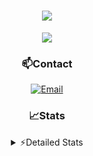 <div align="center">

<h1 align="center">
  <a href="https://git.io/typing-svg">
    <img src="https://readme-typing-svg.herokuapp.com/?lines=Hello,+There!+👋;This+is+chicho.;CEO+on+Hely+Development....;&center=true&size=25">
  </a>
</h1>
  
<p align="center">
  <img src="https://lanyard.cnrad.dev/api/852683595378196480" />
</p>
  
### 📫Contact
  [![Email](https://img.shields.io/badge/Email-gastondalla@gmail.com-04619f?style=for-the-badge&logo=gmail&logoColor=white)](mailto:gastondalla@gmail.com)
</br>  

### 📈Stats
<details>
    <summary> ⚡Detailed Stats</summary>
    <br/>

<!--START_SECTION:waka-->
![Code Time](http://img.shields.io/badge/Code%20Time-120%20hrs%2018%20mins-blue)

![Profile Views](http://img.shields.io/badge/Profile%20Views-4-blue)

**🐱 My GitHub Data** 

> 📦 37.3 kB Used in GitHub's Storage 
 > 
> 🏆 6 Contributions in the Year 2023
 > 
> 🚫 Not Opted to Hire
 > 
> 📜 8 Public Repositories 
 > 
> 🔑 6 Private Repositories 
 > 
**I'm a Night 🦉** 

```text
🌞 Morning                14 commits          █░░░░░░░░░░░░░░░░░░░░░░░░   04.36 % 
🌆 Daytime                48 commits          ████░░░░░░░░░░░░░░░░░░░░░   14.95 % 
🌃 Evening                151 commits         ████████████░░░░░░░░░░░░░   47.04 % 
🌙 Night                  108 commits         ████████░░░░░░░░░░░░░░░░░   33.64 % 
```
📅 **I'm Most Productive on Tuesday** 

```text
Monday                   22 commits          ██░░░░░░░░░░░░░░░░░░░░░░░   06.85 % 
Tuesday                  67 commits          █████░░░░░░░░░░░░░░░░░░░░   20.87 % 
Wednesday                59 commits          █████░░░░░░░░░░░░░░░░░░░░   18.38 % 
Thursday                 32 commits          ██░░░░░░░░░░░░░░░░░░░░░░░   09.97 % 
Friday                   43 commits          ███░░░░░░░░░░░░░░░░░░░░░░   13.40 % 
Saturday                 48 commits          ████░░░░░░░░░░░░░░░░░░░░░   14.95 % 
Sunday                   50 commits          ████░░░░░░░░░░░░░░░░░░░░░   15.58 % 
```


📊 **This Week I Spent My Time On** 

```text
🕑︎ Time Zone: America/Argentina/Buenos_Aires

💬 Programming Languages: 
HTML                     6 hrs 28 mins       ██████████████████████░░░   88.97 % 
Python                   46 mins             ███░░░░░░░░░░░░░░░░░░░░░░   10.55 % 
CSS                      1 min               ░░░░░░░░░░░░░░░░░░░░░░░░░   00.39 % 
Text                     0 secs              ░░░░░░░░░░░░░░░░░░░░░░░░░   00.09 % 

🔥 Editors: 
VS Code                  7 hrs 16 mins       █████████████████████████   100.00 % 

🐱‍💻 Projects: 
Coder                    5 hrs 2 mins        █████████████████░░░░░░░░   69.25 % 
pagina-1                 1 hr 11 mins        ████░░░░░░░░░░░░░░░░░░░░░   16.28 % 
Unknown Project          50 mins             ███░░░░░░░░░░░░░░░░░░░░░░   11.53 % 
ocean-backend            12 mins             █░░░░░░░░░░░░░░░░░░░░░░░░   02.94 % 

💻 Operating System: 
Windows                  7 hrs 16 mins       █████████████████████████   100.00 % 
```

**I Mostly Code in JavaScript** 

```text
JavaScript               8 repos             ████████░░░░░░░░░░░░░░░░░   33.33 % 
CSS                      3 repos             ███░░░░░░░░░░░░░░░░░░░░░░   12.50 % 
Python                   2 repos             ██░░░░░░░░░░░░░░░░░░░░░░░   08.33 % 
C#                       1 repo              █░░░░░░░░░░░░░░░░░░░░░░░░   04.17 % 
Batchfile                1 repo              █░░░░░░░░░░░░░░░░░░░░░░░░   04.17 % 
```




 Last Updated on 05/06/2023 11:10:47 UTC
<!--END_SECTION:waka-->
</details>
